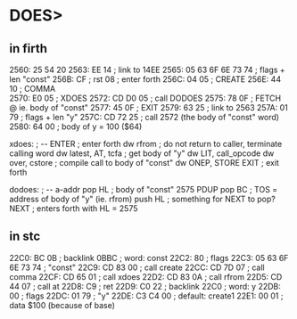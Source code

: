 # DOES>

## in firth

2560: 25 54 20
2563: EE 14 ; link to 14EE
2565: 05 63 6F 6E 73 74 ; flags + len "const"
256B: CF ; rst 08 ; enter forth
256C: 04 05 ; CREATE
256E: 44 10 ; COMMA  
2570: E0 05 ; XDOES
2572: CD D0 05 ; call DODOES
2575: 78 0F ; FETCH @ ie. body of "const"
2577: 45 0F ; EXIT
2579: 63 25 ; link to 2563
257A: 01 79 ; flags + len "y"
257C: CD 72 25 ; call 2572 (the body of "const" word)
2580: 64 00 ; body of y = 100 ($64)

xdoes: ; --
ENTER ; enter forth
dw rfrom ; do not return to caller, terminate calling word
dw latest, AT, tcfa ; get body of "y"
dw LIT, call_opcode
dw over, cstore ; compile call to body of "const"
dw ONEP, STORE
EXIT ; exit forth

dodoes: ; -- a-addr
pop HL ; body of "const" 2575
PDUP
pop BC ; TOS = address of body of "y" (ie. rfrom)
push HL ; something for NEXT to pop?  
NEXT ; enters forth with HL = 2575


## in stc

22C0: BC 0B ; backlink 0BBC ; word: const
22C2: 80 ; flags
22C3: 05 63 6F 6E 73 74 ; "const"
22C9: CD 83 00 ; call create
22CC: CD 7D 07 ; call comma
22CF: CD 65 01 ; call xdoes
22D2: CD 83 0A ; call rfrom
22D5: CD 44 07 ; call at
22D8: C9 ; ret
22D9: C0 22 ; backlink 22C0 ; word: y
22DB: 00 ; flags
22DC: 01 79 ; "y"
22DE: C3 C4 00 ; default: create1
22E1: 00 01 ; data $100 (because of base) 
